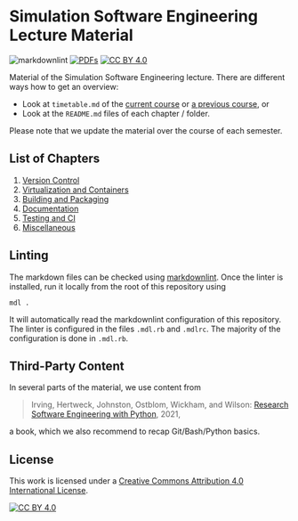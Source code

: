 # Simulation Software Engineering Lecture Material

![markdownlint](https://github.com/Simulation-Software-Engineering/lecture-materials/actions/workflows/markdownlint.yml/badge.svg)
[![PDFs](https://github.com/Simulation-Software-Engineering/lecture-materials/actions/workflows/create-pdfs-from-markdown.yml/badge.svg)](https://github.com/Simulation-Software-Engineering/Lecture-Material/actions/workflows/create-pdfs-from-markdown.yml)
[![CC BY 4.0][cc-by-shield]][cc-by]

Material of the Simulation Software Engineering lecture. There are different ways how to get an overview:

- Look at `timetable.md` of the [current course](https://github.com/Simulation-Software-Engineering/Lecture-Material/blob/main/timetable.md) or [a previous course](https://github.com/Simulation-Software-Engineering/Lecture-Material/tree/main/00_organization/wt2223/timetable.md), or
- Look at the `README.md` files of each chapter / folder.

Please note that we update the material over the course of each semester.

## List of Chapters

1. [Version Control](https://github.com/Simulation-Software-Engineering/Lecture-Material/tree/main/01_version_control)
2. [Virtualization and Containers](https://github.com/Simulation-Software-Engineering/Lecture-Material/tree/main/02_virtualization_and_containers)
3. [Building and Packaging](https://github.com/Simulation-Software-Engineering/Lecture-Material/tree/main/03_building_and_packaging)
4. [Documentation](https://github.com/Simulation-Software-Engineering/Lecture-Material/tree/main/04_documentation)
5. [Testing and CI](https://github.com/Simulation-Software-Engineering/Lecture-Material/tree/main/05_testing_and_ci)
6. [Miscellaneous](https://github.com/Simulation-Software-Engineering/Lecture-Material/tree/main/06_miscellaneous)

## Linting

The markdown files can be checked using [markdownlint](https://github.com/markdownlint/markdownlint/). Once the linter is installed, run it locally from the root of this repository using

```
mdl .
```

It will automatically read the markdownlint configuration of this repository. The linter is configured in the files `.mdl.rb` and `.mdlrc`. The majority of the configuration is done in `.mdl.rb`.

## Third-Party Content

In several parts of the material, we use content from

> Irving, Hertweck, Johnston, Ostblom, Wickham, and Wilson: [Research Software Engineering with Python](https://third-bit.com/py-rse), 2021,

a book, which we also recommend to recap Git/Bash/Python basics.

## License

This work is licensed under a
[Creative Commons Attribution 4.0 International License][cc-by].

[![CC BY 4.0][cc-by-image]][cc-by]

[cc-by]: http://creativecommons.org/licenses/by/4.0/
[cc-by-image]: https://i.creativecommons.org/l/by/4.0/88x31.png
[cc-by-shield]: https://img.shields.io/badge/License-CC%20BY%204.0-blue.svg
